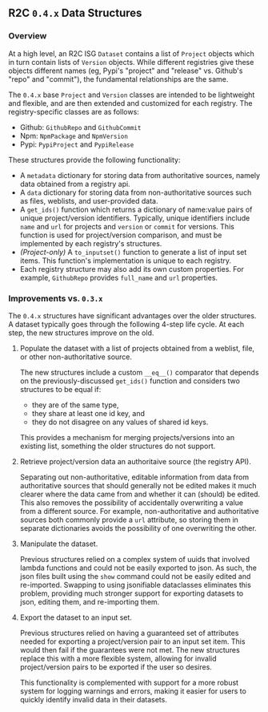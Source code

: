 ## R2C `0.4.x` Data Structures

### Overview

At a high level, an R2C ISG `Dataset` contains a list of `Project` objects which
in turn contain lists of `Version` objects. While different registries give
these objects different names (eg, Pypi's "project" and "release" vs. Github's
"repo" and "commit"), the fundamental relationships are the same.

The `0.4.x` base `Project` and `Version` classes are intended to be lightweight
and flexible, and are then extended and customized for each registry. The
registry-specific classes are as follows:

- Github: `GithubRepo` and `GithubCommit`
- Npm: `NpmPackage` and `NpmVersion`
- Pypi: `PypiProject` and `PypiRelease`

These structures provide the following functionality: 

- A `metadata` dictionary for storing data from authoritative sources, namely
data obtained from a registry api.
- A `data` dictionary for storing data from non-authoritative sources such as
files, weblists, and user-provided data.
- A `get_ids()` function which returns a dictionary of name:value pairs of
unique project/version identifiers. Typically, unique identifiers include `name`
and `url` for projects and `version` or `commit` for versions. This function is
used for project/version comparison, and must be implemented by each registry's
structures.
- _(Project-only)_ A `to_inputset()` function to generate a list of input set
items. This function's implementation is unique to each registry.
- Each registry structure may also add its own custom properties. For example,
`GithubRepo` provides `full_name` and `url` properties.

### Improvements vs. `0.3.x`

The `0.4.x` structures have significant advantages over the older structures.
A dataset typically goes through the following 4-step life cycle. At each step,
the new structures improve on the old.

1. Populate the dataset with a list of projects obtained from a weblist, file,
or other non-authoritative source.

    The new structures include a custom `__eq__()` comparator that depends on
    the previously-discussed `get_ids()` function and considers two structures
    to be equal if:
    
    - they are of the same type,
    - they share at least one id key, and
    - they do not disagree on any values of shared id keys.

    This provides a mechanism for merging projects/versions into an existing
    list, something the older structures do not support.
    
2. Retrieve project/version data an authoritaive source (the registry API).
 
    Separating out non-authoritative, editable information from data from
    authoritative sources that should generally not be edited makes it much
    clearer where the data came from and whether it can (should) be edited.
    This also removes the possibility of accidentally overwriting a value from
    a different source. For example, non-authoritative and authoritative sources
    both commonly provide a `url` attribute, so storing them in separate
    dictionaries avoids the possibility of one overwriting the other. 

3. Manipulate the dataset.

    Previous structures relied on a complex system of uuids that involved lambda
    functions and could not be easily exported to json. As such, the json files
    built using the `show` command could not be easily edited and re-imported.
    Swapping to using jsonifiable dataclasses eliminates this problem, providing
    much stronger support for exporting datasets to json, editing them, and
    re-importing them.

4. Export the dataset to an input set.

    Previous structures relied on having a guaranteed set of attributes needed
    for exporting a project/version pair to an input set item. This would then
    fail if the guarantees were not met. The new structures replace this with a
    more flexible system, allowing for invalid project/version pairs to be
    exported if the user so desires.

    This functionality is complemented with support for a more robust system for
    logging warnings and errors, making it easier for users to quickly identify
    invalid data in their datasets.
